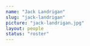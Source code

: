 ```yaml
---
name: "Jack Landrigan"
slug: "jack-landrigan"
picture: "jack-landrigan.jpg"
layout: people
status: "roster"
---
```


